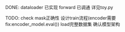 DONE:
dataloader 已实现
forward 已调通
详见toy.py

TODO:
check mask正确性
设计train流程(encoder需要fix:encoder_model.eval())
load完整数据集
确认模型架构